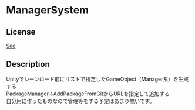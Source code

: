 # ManagerSystem

## License
[See](/LICENSE.md)

## Description
Unityでシーンロード前にリストで指定したGameObject（Manager系）を生成する<br>
PackageManager→AddPackageFromGitからURLを指定して追加する<br>
自分用に作ったものなので管理等をする予定はあまり無いです。<br>
